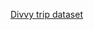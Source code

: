 <a href="https://divvy-tripdata.s3.amazonaws.com/index.html" target="_blank">Divvy trip dataset</a> 
